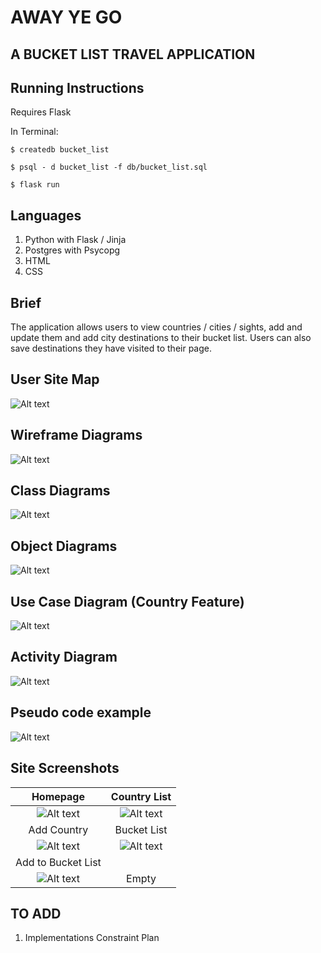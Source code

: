# AWAY YE GO

## A BUCKET LIST TRAVEL APPLICATION

## Running Instructions

Requires Flask

In Terminal:

```Shell
$ createdb bucket_list

$ psql - d bucket_list -f db/bucket_list.sql

$ flask run
```

## Languages

1. Python with Flask / Jinja
2. Postgres with Psycopg
3. HTML
4. CSS

## Brief

The application allows users to view countries / cities / sights, add and update them and add city destinations to their bucket list. Users can also save destinations they have visited to their page.

## User Site Map

![Alt text](PDA/site_map.png?raw=true "Optional Title")

## Wireframe Diagrams

![Alt text](PDA/wireframe_diagrams.png?raw=true "Optional Title")

## Class Diagrams

![Alt text](PDA/class_diagrams.png?raw=true "Optional Title")

## Object Diagrams

![Alt text](PDA/object_diagrams.png?raw=true "Optional Title")

## Use Case Diagram (Country Feature)

![Alt text](PDA/use_case.png?raw=true "Optional Title")

## Activity Diagram

![Alt text](PDA/activity_diagram.png?raw=true "Optional Title")

## Pseudo code example

![Alt text](PDA/pseudo_code.png?raw=true "Optional Title")

## Site Screenshots

|                               Homepage                                |                              Country List                              |
| :-------------------------------------------------------------------: | :--------------------------------------------------------------------: |
|  ![Alt text](PDA/site_snaps/homepage.png?raw=true "Optional Title")   | ![Alt text](PDA/site_snaps/country_list.png?raw=true "Optional Title") |
|                              Add Country                              |                              Bucket List                               |
| ![Alt text](PDA/site_snaps/add_country.png?raw=true "Optional Title") |    ![Alt text](PDA/site_snaps/visits.png?raw=true "Optional Title")    |
|                          Add to Bucket List                           |                                                                        |
|  ![Alt text](PDA/site_snaps/add_visit.png?raw=true "Optional Title")  |                                 Empty                                  |

## TO ADD

1.  Implementations Constraint Plan
